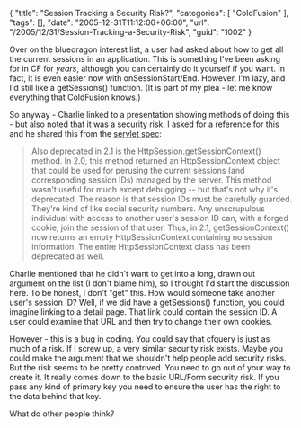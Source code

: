 {
	"title": "Session Tracking a Security Risk?",
	"categories": [
		"ColdFusion"
	],
	"tags": [],
	"date": "2005-12-31T11:12:00+06:00",
	"url": "/2005/12/31/Session-Tracking-a-Security-Risk",
	"guid": "1002"
}

Over on the bluedragon interest list, a user had asked about how to get all the current sessions in an application. This is something I've been asking for in CF for <i>years</i>, although you can certainly do it yourself if you want. In fact, it is even easier now with onSessionStart/End. However, I'm lazy, and I'd still like a getSessions() function. (It is part of my plea - let me know everything that ColdFusion knows.)

So anyway - Charlie linked to a presentation showing methods of doing this - but also noted that it was a security risk. I asked for a reference for this  and he shared this from the <a href="http://servlets.com/soapbox/servlet21.html">servlet spec</a>:

<blockquote>
Also deprecated in 2.1 is the HttpSession.getSessionContext() method. In 2.0, this method returned an
HttpSessionContext object that could be used for perusing the current sessions (and corresponding session IDs) managed
by the server. This method wasn't useful for much except debugging -- but that's not why it's deprecated. The reason is
that session IDs must be carefully guarded. They're kind of like social security numbers. Any unscrupulous individual
with access to another user's session ID can, with a forged cookie, join the session of that user. Thus, in 2.1,
getSessionContext() now returns an empty HttpSessionContext containing no session information. The entire
HttpSessionContext class has been deprecated as well.
</blockquote>

Charlie mentioned that he didn't want to get into a long, drawn out argument on the list (I don't blame him), so I thought I'd start the discussion here. To be honest, I don't "get" this. How would someone take another user's session ID? Well, if we did have a getSessions() function, you could imagine linking to a detail page. That link could contain the session ID. A user could examine that URL and then try to change their own cookies.

However - this is a bug in coding. You could say that cfquery is just as much of a risk. If I screw up, a very similar security risk exists. Maybe you could make the argument that we shouldn't help people add security risks. But the risk seems to be pretty contrived. You need to go out of your way to create it. It really comes down to the basic URL/Form security risk. If you pass any kind of primary key you need to ensure the user has the right to the data behind that key.

What do other people think?